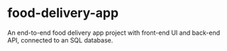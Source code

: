 # food-delivery-app
An end-to-end food delivery app project with front-end UI and back-end API, connected to an SQL database.
